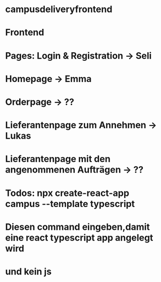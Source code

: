 # campusdeliveryfrontend
# Frontend

# Pages: Login & Registration -> Seli
# Homepage -> Emma
# Orderpage -> ??
# Lieferantenpage zum Annehmen -> Lukas
# Lieferantenpage mit den angenommenen Aufträgen ->  ??

# Todos:  npx create-react-app campus --template typescript
# Diesen command eingeben,damit eine react typescript app angelegt wird 
# und kein js
